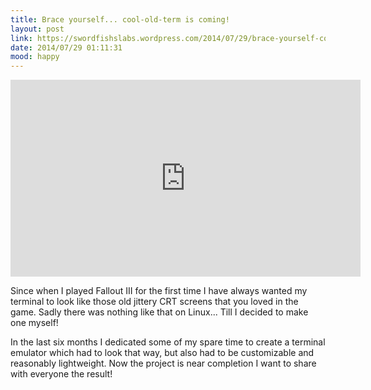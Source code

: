 ```yaml
---
title: Brace yourself... cool-old-term is coming!
layout: post
link: https://swordfishslabs.wordpress.com/2014/07/29/brace-yourself-cool-old-term-is-coming/
date: 2014/07/29 01:11:31
mood: happy
---
```


<iframe width="560" height="315" src="https://www.youtube.com/embed/JfXwkcHLlI0" frameborder="0" allowfullscreen></iframe>

Since when I played Fallout III for the first time I have always wanted my terminal to look like those old jittery CRT screens that you loved in the game. Sadly there was nothing like that on Linux... Till I decided to make one myself!

In the last six months I dedicated some of my spare time to create a terminal emulator which had to look that way, but also had to be customizable and reasonably lightweight. Now the project is near completion I want to share with everyone the result!

